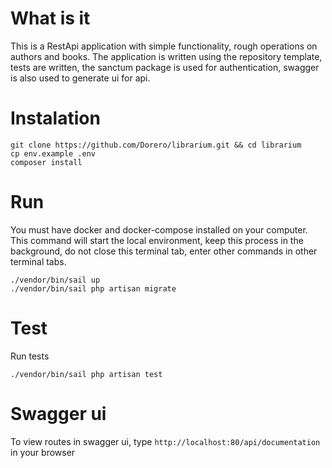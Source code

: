 # What is it

This is a RestApi application with simple functionality, rough operations on
authors and books. The application is written using the repository template,
tests are written, the sanctum package is used for authentication, swagger is
also used to generate ui for api.

# Instalation

```
git clone https://github.com/Dorero/librarium.git && cd librarium 
cp env.example .env
composer install
```

# Run

You must have docker and docker-compose installed on your computer. This command
will start the local environment, keep this process in the background, do not
close this terminal tab, enter other commands in other terminal tabs.

```
./vendor/bin/sail up 
./vendor/bin/sail php artisan migrate
```

# Test

Run tests

```
./vendor/bin/sail php artisan test
```

# Swagger ui

To view routes in swagger ui, type `http://localhost:80/api/documentation` in
your browser
